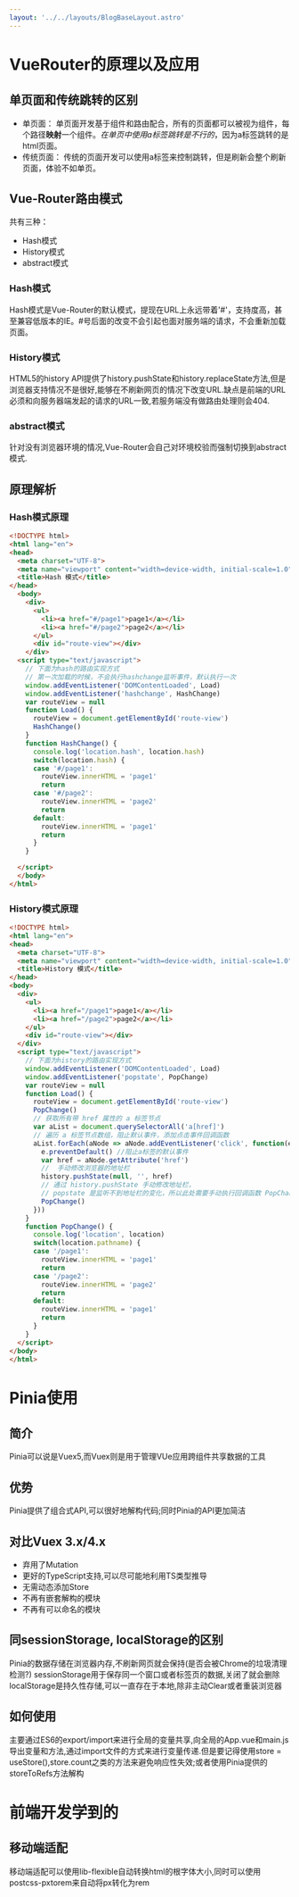 ```yaml
---
layout: '../../layouts/BlogBaseLayout.astro'
---
```

# VueRouter的原理以及应用  
## 单页面和传统跳转的区别
* 单页面： 单页面开发基于组件和路由配合，所有的页面都可以被视为组件，每个路径**映射**一个组件。*在单页中使用a标签跳转是不行的*，因为a标签跳转的是html页面。  
* 传统页面： 传统的页面开发可以使用a标签来控制跳转，但是刷新会整个刷新页面，体验不如单页。  
  
## Vue-Router路由模式
共有三种：
* Hash模式
* History模式
* abstract模式

### Hash模式
Hash模式是Vue-Router的默认模式，提现在URL上永远带着'#'，支持度高，甚至兼容低版本的IE。#号后面的改变不会引起也面对服务端的请求，不会重新加载页面。
### History模式
HTML5的history API提供了history.pushState和history.replaceState方法,但是浏览器支持情况不是很好,能够在不刷新网页的情况下改变URL.缺点是前端的URL必须和向服务器端发起的请求的URL一致,若服务端没有做路由处理则会404.
### abstract模式
针对没有浏览器环境的情况,Vue-Router会自己对环境校验而强制切换到abstract模式.

## 原理解析
### Hash模式原理
```html
<!DOCTYPE html>
<html lang="en">
<head>
  <meta charset="UTF-8">
  <meta name="viewport" content="width=device-width, initial-scale=1.0">
  <title>Hash 模式</title>
</head>
  <body>
    <div>
      <ul>
        <li><a href="#/page1">page1</a></li>
        <li><a href="#/page2">page2</a></li>
      </ul>
      <div id="route-view"></div>
    </div>
  <script type="text/javascript">
    // 下面为hash的路由实现方式
    // 第一次加载的时候，不会执行hashchange监听事件，默认执行一次
    window.addEventListener('DOMContentLoaded', Load)
    window.addEventListener('hashchange', HashChange)
    var routeView = null
    function Load() {
      routeView = document.getElementById('route-view')
      HashChange()
    }
    function HashChange() {
      console.log('location.hash', location.hash)
      switch(location.hash) {
      case '#/page1':
        routeView.innerHTML = 'page1'
        return
      case '#/page2':
        routeView.innerHTML = 'page2'
        return
      default:
        routeView.innerHTML = 'page1'
        return
      }
    }

  </script>
  </body>
</html>
```

### History模式原理
```html
<!DOCTYPE html>
<html lang="en">
<head>
  <meta charset="UTF-8">
  <meta name="viewport" content="width=device-width, initial-scale=1.0">
  <title>History 模式</title>
</head>
<body>
  <div>
    <ul>
      <li><a href="/page1">page1</a></li>
      <li><a href="/page2">page2</a></li>
    </ul>
    <div id="route-view"></div>
  </div>
  <script type="text/javascript">
    // 下面为history的路由实现方式
    window.addEventListener('DOMContentLoaded', Load)
    window.addEventListener('popstate', PopChange)
    var routeView = null
    function Load() {
      routeView = document.getElementById('route-view')
      PopChange()
      // 获取所有带 href 属性的 a 标签节点
      var aList = document.querySelectorAll('a[href]')
      // 遍历 a 标签节点数组，阻止默认事件，添加点击事件回调函数
      aList.forEach(aNode => aNode.addEventListener('click', function(e) {
        e.preventDefault() //阻止a标签的默认事件
        var href = aNode.getAttribute('href')
        //  手动修改浏览器的地址栏
        history.pushState(null, '', href)
        // 通过 history.pushState 手动修改地址栏，
        // popstate 是监听不到地址栏的变化，所以此处需要手动执行回调函数 PopChange
        PopChange()
      }))
    }
    function PopChange() {
      console.log('location', location)
      switch(location.pathname) {
      case '/page1':
        routeView.innerHTML = 'page1'
        return
      case '/page2':
        routeView.innerHTML = 'page2'
        return
      default:
        routeView.innerHTML = 'page1'
        return
      }
    }
  </script>
</body>
</html>
```

# Pinia使用
## 简介
Pinia可以说是Vuex5,而Vuex则是用于管理VUe应用跨组件共享数据的工具  
## 优势
Pinia提供了组合式API,可以很好地解构代码;同时Pinia的API更加简洁
## 对比Vuex 3.x/4.x
* 弃用了Mutation
* 更好的TypeScript支持,可以尽可能地利用TS类型推导
* 无需动态添加Store
* 不再有嵌套解构的模块
* 不再有可以命名的模块
## 同sessionStorage, localStorage的区别
Pinia的数据存储在浏览器内存,不刷新网页就会保持(是否会被Chrome的垃圾清理检测?)
sessionStorage用于保存同一个窗口或者标签页的数据,关闭了就会删除
localStorage是持久性存储,可以一直存在于本地,除非主动Clear或者重装浏览器
## 如何使用
主要通过ES6的export/import来进行全局的变量共享,向全局的App.vue和main.js导出变量和方法,通过import文件的方式来进行变量传递.但是要记得使用store = useStore(),store.count之类的方法来避免响应性失效;或者使用Pinia提供的storeToRefs方法解构




# 前端开发学到的
## 移动端适配
移动端适配可以使用lib-flexible自动转换html的根字体大小,同时可以使用postcss-pxtorem来自动将px转化为rem